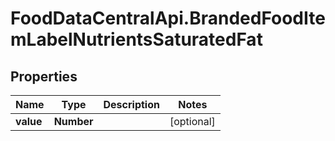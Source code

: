 # FoodDataCentralApi.BrandedFoodItemLabelNutrientsSaturatedFat

## Properties
Name | Type | Description | Notes
------------ | ------------- | ------------- | -------------
**value** | **Number** |  | [optional] 
